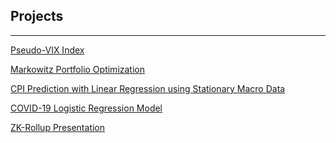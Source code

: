 ## Projects
------

[Pseudo-VIX Index]()    



[Markowitz Portfolio Optimization]() 



[CPI Prediction with Linear Regression using Stationary Macro Data]()    



[COVID-19 Logistic Regression Model]()    



[ZK-Rollup Presentation]()    




